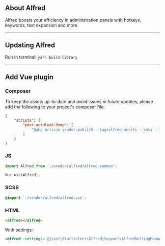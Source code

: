 ## About Alfred

Alfred boosts your efficiency in administration panels with hotkeys, keywords, text expansion and more.

---

## Updating Alfred

Run in terminal: `yarn build-library`

---

## Add Vue plugin

### Composer

To keep the assets up-to-date and avoid issues in future updates, please add the following to your project's composer file:
```json
{
    "scripts": {
        "post-autoload-dump": [
            "@php artisan vendor:publish --tag=alfred-assets --ansi --force"
        ]
    }
}
```

### JS

```js
import Alfred from './vendor/alfred/alfred.common';

Vue.use(Alfred);
```

### SCSS

```scss
@import './vendor/alfred/alfred.css';
```

### HTML

```html
<alfred></alfred>
```

With settings:
```html
<alfred :settings='@json(\Startselect\Alfred\Support\AlfredSettingManager::init())'></alfred>
```

